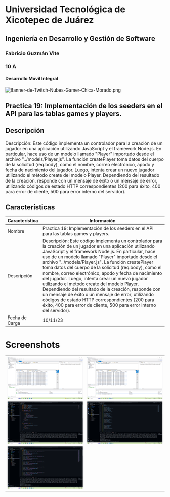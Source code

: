 # Universidad Tecnológica de Xicotepec de Juárez
## Ingeniería en Desarrollo y Gestión de Software
### Fabricio Guzmán Vite
### 10 A
#### Desarrollo Móvil Integral

![Banner-de-Twitch-Nubes-Gamer-Chica-Morado.png](https://i.postimg.cc/15q3LFXF/Banner-de-Twitch-Nubes-Gamer-Chica-Morado.png)

## Practica 19: Implementación de los seeders en el API para las tablas games y players.

## Descripción
Descripción: Este código implementa un controlador para la creación de un jugador en una aplicación utilizando JavaScript y el framework Node.js. En particular, hace uso de un modelo llamado "Player" importado desde el archivo "../models/Player.js". La función createPlayer toma datos del cuerpo de la solicitud (req.body), como el nombre, correo electrónico, apodo y fecha de nacimiento del jugador. Luego, intenta crear un nuevo jugador utilizando el método create del modelo Player. Dependiendo del resultado de la creación, responde con un mensaje de éxito o un mensaje de error, utilizando códigos de estado HTTP correspondientes (200 para éxito, 400 para error de cliente, 500 para error interno del servidor).

## Características
| Característica         | Información                                                              |
|------------------------|--------------------------------------------------------------------------|
| Nombre                 | Practica 19: Implementación de los seeders en el API para las tablas games y players.                                     |
| Descripción            | Descripción: Este código implementa un controlador para la creación de un jugador en una aplicación utilizando JavaScript y el framework Node.js. En particular, hace uso de un modelo llamado "Player" importado desde el archivo "../models/Player.js". La función createPlayer toma datos del cuerpo de la solicitud (req.body), como el nombre, correo electrónico, apodo y fecha de nacimiento del jugador. Luego, intenta crear un nuevo jugador utilizando el método create del modelo Player. Dependiendo del resultado de la creación, responde con un mensaje de éxito o un mensaje de error, utilizando códigos de estado HTTP correspondientes (200 para éxito, 400 para error de cliente, 500 para error interno del servidor). |
| Fecha de Carga         | 10/11/23                                                                 |

# Screenshots

<table>
  <tr>
    <td><img src="https://github.com/FabricioFGV/DMI_PRACTICA19_180610_api_videogame/blob/main/screenshots/screenshot1.png" width="300"></td>
    <td><img src="https://github.com/FabricioFGV/DMI_PRACTICA19_180610_api_videogame/blob/main/screenshots/screenshot2.png" width="300"></td>
  </tr>
 <tr>
  <td><img src="https://github.com/FabricioFGV/DMI_PRACTICA19_180610_api_videogame/blob/main/screenshots/screenshot3.png" width="300"></td>
  <td><img src="https://github.com/FabricioFGV/DMI_PRACTICA19_180610_api_videogame/blob/main/screenshots/screenshot4.png" width="300"></td>
 </tr>
 <tr>
  <td><img src="https://github.com/FabricioFGV/DMI_PRACTICA19_180610_api_videogame/blob/main/screenshots/screenshot5.png" width="300"></td>
 </tr>
</table>
